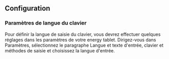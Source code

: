 ## Configuration 

### Paramètres de langue du clavier 

Pour définir la langue de saisie du clavier, vous devrez effectuer quelques réglages dans les paramètres de votre energy tablet. Dirigez-vous dans Paramètres, sélectionnez le paragraphe Langue et texte d'entrée, clavier et méthodes de saisie et choisissez la langue d'entrée. 

